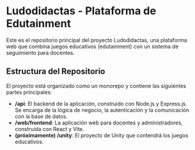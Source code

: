 # Ludodidactas - Plataforma de Edutainment

Este es el repositorio principal del proyecto Ludodidactas, una plataforma web que combina juegos educativos (edutainment) con un sistema de seguimiento para docentes.

## Estructura del Repositorio

El proyecto está organizado como un monorepo y contiene las siguientes partes principales:

- **/api**: El backend de la aplicación, construido con Node.js y Express.js. Se encarga de la lógica de negocio, la autenticación y la comunicación con la base de datos.
- **/web/frontend**: La aplicación web para docentes y administradores, construida con React y Vite.
- **(próximamente) /unity**: El proyecto de Unity que contendrá los juegos educativos.
